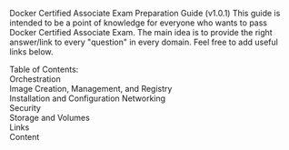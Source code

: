 Docker Certified Associate Exam Preparation Guide (v1.0.1)
This guide is intended to be a point of knowledge for everyone who wants to pass Docker Certified Associate Exam. The main idea is to provide the right answer/link to every "question" in every domain. Feel free to add useful links below.

Table of Contents:  
Orchestration  
Image Creation, Management, and Registry  
Installation and Configuration 
Networking  
Security   
Storage and Volumes  
Links  
Content  

